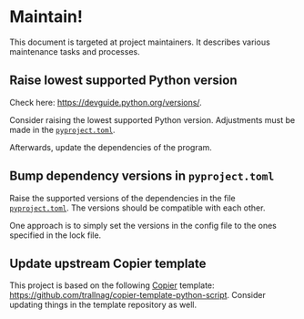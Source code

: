 # Maintain!

This document is targeted at project maintainers. It describes various
maintenance tasks and processes.

## Raise lowest supported Python version

Check here: <https://devguide.python.org/versions/>.

Consider raising the lowest supported Python version. Adjustments must be made
in the [`pyproject.toml`](./pyproject.toml).

Afterwards, update the dependencies of the program.

## Bump dependency versions in `pyproject.toml`

Raise the supported versions of the dependencies in the file
[`pyproject.toml`](./pyproject.toml). The versions should be compatible with
each other.

One approach is to simply set the versions in the config file to the ones
specified in the lock file.

## Update upstream Copier template

This project is based on the following
[Copier](https://copier.readthedocs.io/en/stable/) template:
<https://github.com/trallnag/copier-template-python-script>. Consider updating
things in the template repository as well.
